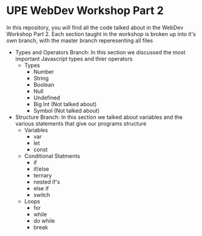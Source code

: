 # UPE WebDev Workshop Part 2

In this repository, you will find all the code talked about in the WebDev Workshop Part 2. Each section taught in the workshop is broken up into it's own branch, with the master branch reperesenting all files

- Types and Operators Branch: In this section we discussed the most important Javascript types and thier operators
    - Types
        - Number
        - String
        - Boolean
        - Null
        - Undefined
        - Big Int (Not talked about)
        - Symbol (Not talked about)
- Structure Branch: In this section we talked about variables and the various statements that give our programs structure
    - Variables
        - var
        - let
        - const
    - Conditional Statments
        - if
        - if/else
        - ternary
        - nested if's
        - else if
        - switch
    - Loops
        - for
        - while
        - do while
        - break